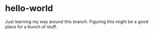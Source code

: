 # hello-world

Just learning my way around this branch. 
Figuring this might be a good place for a bunch of stuff.
